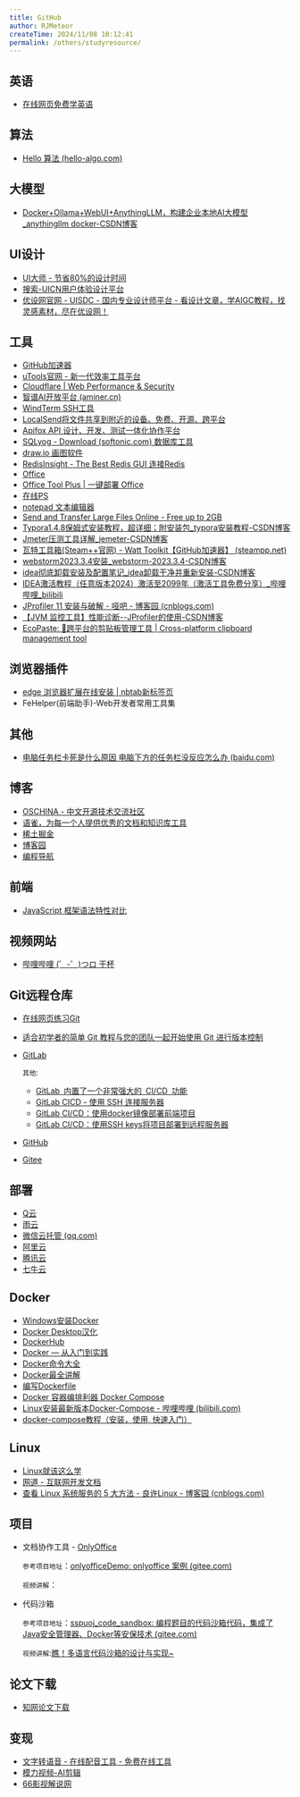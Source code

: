 ```yaml
---
title: GitHub
author: RJMeteor
createTime: 2024/11/08 10:12:41
permalink: /others/studyresource/
---
```


## 英语

- [在线网页免费学英语](https://typing-word.ttentau.top/#/practice)

## 算法

- [Hello 算法 (hello-algo.com)](https://www.hello-algo.com/)

## 大模型

- [Docker+Ollama+WebUI+AnythingLLM，构建企业本地AI大模型_anythingllm docker-CSDN博客](https://blog.csdn.net/weixin_44585288/article/details/139344486)

## UI设计

- [UI大师 - 节省80%的设计时间](https://iuids.com/)
- [搜索-UICN用户体验设计平台](https://s.ui.cn/)
- [优设网官网 - UISDC - 国内专业设计师平台 - 看设计文章，学AIGC教程，找灵感素材，尽在优设网！](https://www.uisdc.com/)

## 工具

- [GitHub加速器](https://github.com/docmirror/dev-sidecar)
- [uTools官网 - 新一代效率工具平台](https://u.tools/)
- [Cloudflare | Web Performance & Security](https://dash.cloudflare.com/)
- [智谱AI开放平台 (aminer.cn)](https://maas.aminer.cn/)
- [WindTerm SSH工具](https://github.com/kingToolbox/WindTerm)
- [LocalSend将文件共享到附近的设备。免费、开源、跨平台](https://github.com/kingToolbox/WindTerm)
- [Apifox API 设计、开发、测试一体化协作平台](https://apifox.com/?utm_source=baidu&utm_medium=sem&utm_campaign=352505593&utm_content=8777860707&utm_term=apifox%E5%AE%98%E7%BD%91&bd_vid=7695673215270321901)
- [SQLyog - Download (softonic.com) 数据库工具](https://blog.csdn.net/C19150872001/article/details/120903227)
- [draw.io 画图软件](https://app.diagrams.net/)
- [RedisInsight - The Best Redis GUI 连接Redis](https://redis.io/insight/)
- [Office](https://www.bilibili.com/read/cv27614259/?spm_id_from=333.999.0.0)
- [Office Tool Plus | 一键部署 Office](https://otp.landian.vip/zh-cn/)
- [在线PS](https://ps.gaoding.com/#/)
- [notepad 文本编辑器](https://gitee.com/cxasm/notepad--/releases/tag/v2.10)
- [Send and Transfer Large Files Online - Free up to 2GB](https://woc.space/)
- [Typora1.4.8保姆式安装教程，超详细；附安装包_typora安装教程-CSDN博客](https://blog.csdn.net/qq_57342311/article/details/128886956)
- [Jmeter压测工具详解_jemeter-CSDN博客](https://blog.csdn.net/m0_37583655/article/details/126507267)
- [瓦特工具箱(Steam++官网) - Watt Toolkit【GitHub加速器】 (steampp.net)](https://steampp.net/)
- [webstorm2023.3.4安装_webstorm-2023.3.4-CSDN博客](https://blog.csdn.net/Aa12364567/article/details/136402799)
- [idea彻底卸载安装及配置笔记_idea卸载干净并重新安装-CSDN博客](https://blog.csdn.net/UTF8_8/article/details/125617289)
- [IDEA激活教程（任意版本2024）激活至2099年（激活工具免费分享）_哔哩哔哩_bilibili](https://www.bilibili.com/video/BV1fHsTeMEpq?spm_id_from=333.788.player.switch&vd_source=b9c96b09f6a61394b053d5682a45cb67)
- [JProfiler 11 安装与破解 - 哑吧 - 博客园 (cnblogs.com)](https://www.cnblogs.com/zhangxl1016/articles/16220183.html)
- [【JVM 监控工具】性能诊断--JProfiler的使用-CSDN博客](https://blog.csdn.net/u011397981/article/details/131210536)
- [EcoPaste: 🎉跨平台的剪贴板管理工具 | Cross-platform clipboard management tool](https://gitee.com/ayangweb/EcoPaste#https://gitee.com/link?target=https%3A%2F%2Fapi.ecopaste.cn%2Fdownload%3Fplatform%3Dwindows-x64)

## 浏览器插件

- [edge 浏览器扩展在线安装 | nbtab新标签页](https://nbtab.cc/edge-online.html)
- FeHelper(前端助手)-Web开发者常用工具集

## 其他

- [电脑任务栏卡死是什么原因 电脑下方的任务栏没反应怎么办 (baidu.com)](https://baijiahao.baidu.com/s?id=1786664205571224199&wfr=spider&for=pc)

## 博客

- [OSCHINA - 中文开源技术交流社区](https://www.oschina.net/)
- [语雀，为每一个人提供优秀的文档和知识库工具](https://www.yuque.com/)
- [稀土掘金](https://juejin.cn/)
- [博客园](https://zzk.cnblogs.com/)
- [编程导航](https://www.code-nav.cn/)

## 前端

- [JavaScript 框架语法特性对比](https://component-party.lainbo.com/)

## 视频网站

- [哔哩哔哩 (゜-゜)つロ 干杯](https://www.bilibili.com/)

## Git远程仓库

- [在线网页练习Git](https://learngitbranching.js.org/?locale=zh_CN)

- [适合初学者的简单 Git 教程与您的团队一起开始使用 Git 进行版本控制](https://nulab.com/zh-cn/learn/software-development/git-tutorial/)

- [GitLab](https://about.gitlab.com/)

  `其他`:

  - [GitLab 内置了一个非常强大的 CI/CD 功能](https://www.bilibili.com/video/BV1Ar42147Do/?spm_id_from=333.999.0.0&vd_source=b9c96b09f6a61394b053d5682a45cb67)
  - [GitLab CICD - 使用 SSH 连接服务器](https://www.bilibili.com/video/BV1ts4y1x7US/?spm_id_from=333.999.0.0&vd_source=b9c96b09f6a61394b053d5682a45cb67)
  - [GitLab CI/CD：使用docker镜像部署前端项目](https://www.bilibili.com/video/BV1sK4y1d7ej/?spm_id_from=333.999.0.0&vd_source=b9c96b09f6a61394b053d5682a45cb67)
  - [GitLab CI/CD：使用SSH keys将项目部署到远程服务器](https://www.bilibili.com/video/BV1GV411j7E5/?spm_id_from=333.999.0.0&vd_source=b9c96b09f6a61394b053d5682a45cb67)

- [GitHub](https://github.com/)

- [Gitee](https://gitee.com/)

## 部署

- [Q云](https://www.qvps.top/)
- [雨云](https://app.rainyun.com/)
- [微信云托管 (qq.com)](https://cloud.weixin.qq.com/cloudrun)
- [阿里云](https://www.aliyun.com/activity/1111/2024?utm_content=se_1019253584)
- [腾讯云](https://cloud.tencent.com/)
- [七牛云](https://marketing.qiniu.com/activity/2024-1111-act?utm_source=baidu-brand-pc&utm_medium=cpm&utm_campaign=202411&utm_content=title&utm_term=brand)

## Docker

- [Windows安装Docker](https://blog.csdn.net/QQ1817117243/article/details/139879440)
- [Docker Desktop汉化](https://github.com/asxez/DockerDesktop-CN)
- [DockerHub](https://hub.docker.com/)
- [Docker — 从入门到实践](https://yeasy.gitbook.io/docker_practice)
- [Docker命令大全](https://www.w3cschool.cn/docker/docker-command-manual.html)
- [Docker最全讲解](https://www.cnblogs.com/yesirya/p/16462980.html)
- [编写Dockerfile](https://blog.csdn.net/qq_33204709/article/details/121496304)
- [Docker 容器编排利器 Docker Compose](https://zhuanlan.zhihu.com/p/224876594)
- [Linux安装最新版本Docker-Compose - 哔哩哔哩 (bilibili.com)](https://www.bilibili.com/read/cv35756261/)
- [docker-compose教程（安装，使用, 快速入门）](https://blog.csdn.net/pushiqiang/article/details/78682323#4.%E5%AE%89%E8%A3%85docker-compose)

## Linux
- [Linux就该这么学](https://www.linuxprobe.com/)
- [网道 - 互联网开发文档 ](https://wangdoc.com/)
- [查看 Linux 系统服务的 5 大方法 - 良许Linux - 博客园 (cnblogs.com)](https://www.cnblogs.com/yychuyu/p/13428335.html)

## 项目

- 文档协作工具 - [OnlyOffice](https://www.onlyoffice.com/)

  `参考项目地址`：[onlyofficeDemo: onlyoffice 案例 (gitee.com)](https://gitee.com/yuanmengmeng/onlyoffice-demo)

  `视频讲解`：
  
- 代码沙箱

  `参考项目地址`：[sspuoj_code_sandbox: 编程题目的代码沙箱代码，集成了Java安全管理器、Docker等安保技术 (gitee.com)](https://gitee.com/sspuoj/sspuoj_code_sandbox)

  `视频讲解`:[瞧！多语言代码沙箱的设计与实现~](https://www.bilibili.com/video/BV1YW4y1w7DK/?spm_id_from=333.1007.top_right_bar_window_default_collection.content.click&vd_source=b9c96b09f6a61394b053d5682a45cb67)


## 论文下载

- [知网论文下载](https://fuckcnki.net/)

## 变现

- [文字转语音 - 在线配音工具 - 免费在线工具](https://d1tools.com/tools/ai-tts/)
- [模力视频-AI剪辑](https://www.mooliv.com/)
- [66影视解说网](https://66jsw.cn/)